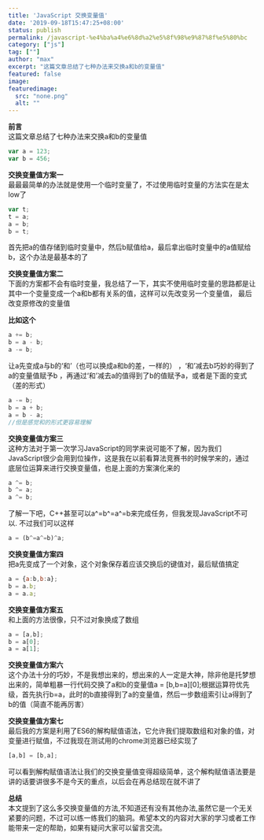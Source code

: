 ```yaml
---
title: 'JavaScript 交换变量值'
date: '2019-09-18T15:47:25+08:00'
status: publish
permalink: /javascript-%e4%ba%a4%e6%8d%a2%e5%8f%98%e9%87%8f%e5%80%bc
category: ["js"] 
tag: [""]
author: "max"
excerpt: "这篇文章总结了七种办法来交换a和b的变量值"
featured: false
image: 
featuredimage:
  src: "none.png"
  alt: ""
---
```


**前言** <br>
这篇文章总结了七种办法来交换a和b的变量值

```javascript
var a = 123;
var b = 456;
```


**交换变量值方案一**<br>
最最最简单的办法就是使用一个临时变量了，不过使用临时变量的方法实在是太low了
```js
var t;
t = a;
a = b;
b = t;
```

首先把a的值存储到临时变量中，然后b赋值给a，最后拿出临时变量中的a值赋给b，这个办法是最基本的了

**交换变量值方案二**<br>
下面的方案都不会有临时变量，我总结了一下，其实不使用临时变量的思路都是让其中一个变量变成一个a和b都有关系的值，这样可以先改变另一个变量值， 最后改变原修改的变量值

**比如这个**
```js
a += b;
b = a - b;
a -= b;
```


让a先变成a与b的‘和’（也可以换成a和b的差，一样的） ，‘和’减去b巧妙的得到了a的变量值赋予b ，再通过‘和’减去a的值得到了b的值赋予a，或者是下面的变式（差的形式）

```js
a -= b;
b = a + b;
a = b - a;
//但是感觉和的形式更容易理解
```

**交换变量值方案三**<br>
这种方法对于第一次学习JavaScript的同学来说可能不了解，因为我们JavaScript很少会用到位操作，这是我在以前看算法竞赛书的时候学来的，通过底层位运算来进行交换变量值，也是上面的方案演化来的

```js
a ^= b;
b ^= a;
a ^= b;
```

了解一下吧，C++甚至可以a^=b^=a^=b来完成任务，但我发现JavaScript不可以. 不过我们可以这样

```js
a = (b^=a^=b)^a;
```

**交换变量值方案四**<br>
把a先变成了一个对象，这个对象保存着应该交换后的键值对，最后赋值搞定

```js
a = {a:b,b:a};
b = a.b;
a = a.a;
```
  
**交换变量值方案五**<br>
和上面的方法很像，只不过对象换成了数组

```js
a = [a,b];
b = a[0];
a = a[1];
```

  
**交换变量值方案六**<br>
这个办法十分的巧妙，不是我想出来的，想出来的人一定是大神，除非他是托梦想出来的，简单粗暴一行代码交换了a和b的变量值a = \[b,b=a\]\[0\];根据运算符优先级，首先执行b=a，此时的b直接得到了a的变量值，然后一步数组索引让a得到了b的值（简直不能再厉害）

**交换变量值方案七**<br>
最后我的方案是利用了ES6的解构赋值语法，它允许我们提取数组和对象的值，对变量进行赋值，不过我现在测试用的chrome浏览器已经实现了

```js
[a,b] = [b,a];
```

可以看到解构赋值语法让我们的交换变量值变得超级简单，这个解构赋值语法要是讲的话要讲很多不是今天的重点，以后会在再总结现在就不讲了

**总结**<br>
本文提到了这么多交换变量值的方法,不知道还有没有其他办法,虽然它是一个无关紧要的问题，不过可以练一练我们的脑洞。希望本文的内容对大家的学习或者工作能带来一定的帮助，如果有疑问大家可以留言交流。